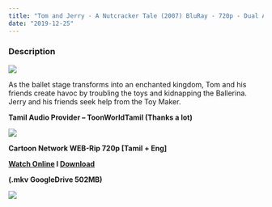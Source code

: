 ```yaml
---
title: "Tom and Jerry - A Nutcracker Tale (2007) BluRay - 720p - Dual Aud [Tamil + Eng] - x264 - 500MB"
date: "2019-12-25"
---
```


### Description

[![](https://1.bp.blogspot.com/-bTrubthdCwM/XgLtUfm2qlI/AAAAAAAAA4M/Dbmu_7tGtu4X9ImG0yu8B3E1M--y8ZpxQCLcBGAsYHQ/s1600/81FMGtzov0L._SX679_.jpg)](https://1.bp.blogspot.com/-bTrubthdCwM/XgLtUfm2qlI/AAAAAAAAA4M/Dbmu_7tGtu4X9ImG0yu8B3E1M--y8ZpxQCLcBGAsYHQ/s1600/81FMGtzov0L._SX679_.jpg)

As the ballet stage transforms into an enchanted kingdom, Tom and his friends create havoc by troubling the toys and kidnapping the Ballerina. Jerry and his friends seek help from the Toy Maker.

**Tamil Audio Provider – ToonWorldTamil (Thanks a lot)**

[![](https://1.bp.blogspot.com/-fai1ZuUwnbA/XIjy2aT4irI/AAAAAAAAANw/WFW0YRK47_8GLAt3pPBSzBk0GJA6Mk5fgCPcBGAYYCw/s1600/torrborder.gif)](https://1.bp.blogspot.com/-fai1ZuUwnbA/XIjy2aT4irI/AAAAAAAAANw/WFW0YRK47_8GLAt3pPBSzBk0GJA6Mk5fgCPcBGAYYCw/s1600/torrborder.gif)

**Cartoon Network WEB-Rip 720p \[Tamil + Eng\]**

**[Watch Online](https://drive.google.com/open?id=1MBNR1ffNGDC6D4B9C-5782GwgzgEaXHj) I [Download](https://drive.google.com/open?id=1MBNR1ffNGDC6D4B9C-5782GwgzgEaXHj)**

**(.mkv GoogleDrive 502MB)**

[![](https://1.bp.blogspot.com/-fai1ZuUwnbA/XIjy2aT4irI/AAAAAAAAANw/WFW0YRK47_8GLAt3pPBSzBk0GJA6Mk5fgCPcBGAYYCw/s1600/torrborder.gif)](https://1.bp.blogspot.com/-fai1ZuUwnbA/XIjy2aT4irI/AAAAAAAAANw/WFW0YRK47_8GLAt3pPBSzBk0GJA6Mk5fgCPcBGAYYCw/s1600/torrborder.gif)
